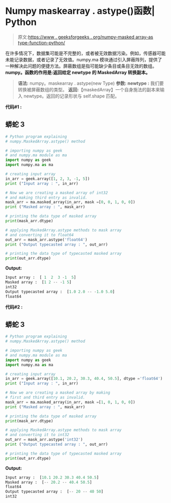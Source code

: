 # Numpy maskearray . astype()函数| Python

> 原文:[https://www . geeksforgeeks . org/numpy-masked array-as type-function-python/](https://www.geeksforgeeks.org/numpy-maskedarray-astype-function-python/)

在许多情况下，数据集可能是不完整的，或者被无效数据污染。例如，传感器可能未能记录数据，或者记录了无效值。numpy.ma 模块通过引入屏蔽阵列，提供了一种解决此问题的便捷方法。屏蔽数组是指可能缺少条目或条目无效的数组。
**numpy。函数的作用是:返回给定 newtype 的 MaskedArray 转换副本。** 

> **语法:** numpy。maskearray . astype(new Type)
> **参数:**
> **newtype :** 我们要转换被屏蔽数组的类型。
> **返回:**【maskedArray】一个自身施法的副本来输入 newtype。返回的记录形状与 self.shape 匹配。

**代码#1 :**

## 蟒蛇 3

```py
# Python program explaining
# numpy.MaskedArray.astype() method

# importing numpy as geek
# and numpy.ma module as ma
import numpy as geek
import numpy.ma as ma

# creating input array
in_arr = geek.array([1, 2, 3, -1, 5])
print ("Input array : ", in_arr)

# Now we are creating a masked array of int32
# and making third entry as invalid.
mask_arr = ma.masked_array(in_arr, mask =[0, 0, 1, 0, 0])
print ("Masked array : ", mask_arr)

# printing the data type of masked array
print(mask_arr.dtype)

# applying MaskedArray.astype methods to mask array
# and converting it to float64
out_arr = mask_arr.astype('float64')
print ("Output typecasted array : ", out_arr)

# printing the data type of typecasted masked array
print(out_arr.dtype)
```

**Output:** 

```py
Input array :  [ 1  2  3 -1  5]
Masked array :  [1 2 -- -1 5]
int32
Output typecasted array :  [1.0 2.0 -- -1.0 5.0]
float64
```

**代码#2 :**

## 蟒蛇 3

```py
# Python program explaining
# numpy.MaskedArray.astype() method

# importing numpy as geek
# and numpy.ma module as ma
import numpy as geek
import numpy.ma as ma

# creating input array
in_arr = geek.array([10.1, 20.2, 30.3, 40.4, 50.5], dtype ='float64')
print ("Input array : ", in_arr)

# Now we are creating a masked array by making
# first and third entry as invalid.
mask_arr = ma.masked_array(in_arr, mask =[1, 0, 1, 0, 0])
print ("Masked array : ", mask_arr)

# printing the data type of masked array
print(mask_arr.dtype)

# applying MaskedArray.astype methods to mask array
# and converting it to int32
out_arr = mask_arr.astype('int32')
print ("Output typecasted array : ", out_arr)

# printing the data type of typecasted masked array
print(out_arr.dtype)
```

**Output:** 

```py
Input array :  [10.1 20.2 30.3 40.4 50.5]
Masked array :  [-- 20.2 -- 40.4 50.5]
float64
Output typecasted array :  [-- 20 -- 40 50]
int32
```